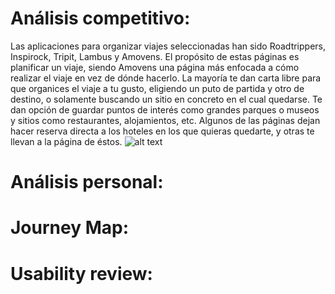 # Análisis competitivo:

Las aplicaciones para organizar viajes seleccionadas han sido Roadtrippers, Inspirock, Tripit, Lambus y Amovens. El propósito de estas páginas es planificar un viaje, siendo Amovens una página más enfocada a cómo realizar el viaje en vez de dónde hacerlo. La mayoría te dan carta libre para que organices el viaje a tu gusto, eligiendo un puto de partida y otro de destino, o solamente buscando un sitio en concreto en el cual quedarse. Te dan opción de guardar puntos de interés como grandes parques o museos y sitios como restaurantes, alojamientos, etc. Algunos de las páginas dejan hacer reserva directa a los hoteles en los que quieras quedarte, y otras te llevan a la página de éstos. 
![alt text](https://github.com/sabufu/DIU21/blob/master/P1/An%C3%A1lisis%20competitivo.png)


# Análisis personal: 

# Journey Map:

# Usability review:

